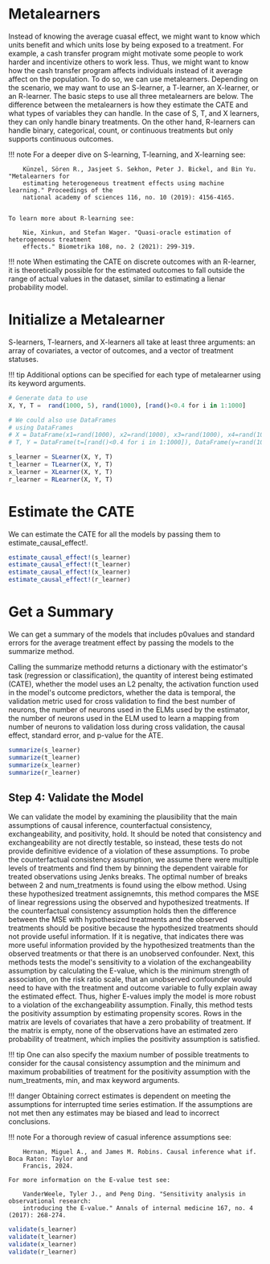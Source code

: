 # Metalearners
Instead of knowing the average cuasal effect, we might want to know which units benefit and 
which units lose by being exposed to a treatment. For example, a cash transfer program might 
motivate some people to work harder and incentivize others to work less. Thus, we might want 
to know how the cash transfer program affects individuals instead of it average affect on 
the population. To do so, we can use metalearners. Depending on the scenario, we may want to 
use an S-learner, a T-learner, an X-learner, or an R-learner. The basic steps to use all 
three metalearners are below. The difference between the metalearners is how they estimate 
the CATE and what types of variables they can handle. In the case of S, T, and X learners, 
they can only handle binary treatments. On the other hand, R-learners can handle binary, 
categorical, count, or continuous treatments but only supports continuous outcomes.

!!! note
    For a deeper dive on S-learning, T-learning, and X-learning see:
    
        Künzel, Sören R., Jasjeet S. Sekhon, Peter J. Bickel, and Bin Yu. "Metalearners for 
        estimating heterogeneous treatment effects using machine learning." Proceedings of the 
        national academy of sciences 116, no. 10 (2019): 4156-4165.


    To learn more about R-learning see:
    
        Nie, Xinkun, and Stefan Wager. "Quasi-oracle estimation of heterogeneous treatment 
        effects." Biometrika 108, no. 2 (2021): 299-319.

!!! note
    When estimating the CATE on discrete outcomes with an R-learner, it is theoretically 
    possible for the estimated outcomes to fall outside the range of actual values in the 
    dataset, similar to estimating a lienar probability model.

# Initialize a Metalearner
S-learners, T-learners, and X-learners all take at least three arguments: an array of 
covariates, a vector of outcomes, and a vector of treatment statuses. 

!!! tip
    Additional options can be specified for each type of metalearner using its keyword arguments.
```julia
# Generate data to use
X, Y, T =  rand(1000, 5), rand(1000), [rand()<0.4 for i in 1:1000]

# We could also use DataFrames
# using DataFrames
# X = DataFrame(x1=rand(1000), x2=rand(1000), x3=rand(1000), x4=rand(1000), x5=rand(1000))
# T, Y = DataFrame(t=[rand()<0.4 for i in 1:1000]), DataFrame(y=rand(1000))

s_learner = SLearner(X, Y, T)
t_learner = TLearner(X, Y, T)
x_learner = XLearner(X, Y, T)
r_learner = RLearner(X, Y, T)
```

# Estimate the CATE
We can estimate the CATE for all the models by passing them to estimate_causal_effect!.
```julia
estimate_causal_effect!(s_learner)
estimate_causal_effect!(t_learner)
estimate_causal_effect!(x_learner)
estimate_causal_effect!(r_learner)
```

# Get a Summary
We can get a summary of the models that includes p0values and standard errors for the 
average treatment effect by passing the models to the summarize method.

Calling the summarize methodd returns a dictionary with the estimator's task (regression or 
classification), the quantity of interest being estimated (CATE), whether the model 
uses an L2 penalty, the activation function used in the model's outcome predictors, whether 
the data is temporal, the validation metric used for cross validation to find the best 
number of neurons, the number of neurons used in the ELMs used by the estimator, the number 
of neurons used in the ELM used to learn a mapping from number of neurons to validation 
loss during cross validation, the causal effect, standard error, and p-value for the ATE.
```julia
summarize(s_learner)
summarize(t_learner)
summarize(x_learner)
summarize(r_learner)
```

## Step 4: Validate the Model
We can validate the model by examining the plausibility that the main assumptions of causal 
inference, counterfactual consistency, exchangeability, and positivity, hold. It should be 
noted that consistency and exchangeability are not directly testable, so instead, these 
tests do not provide definitive evidence of a violation of these assumptions. To probe the 
counterfactual consistency assumption, we assume there were multiple levels of treatments 
and find them by binning the dependent vairable for treated observations using Jenks breaks. 
The optimal number of breaks between 2 and num_treatments is found using the elbow method. 
Using these hypothesized treatment assignemnts, this method compares the MSE of linear 
regressions using the observed and hypothesized treatments. If the counterfactual 
consistency assumption holds then the difference between the MSE with hypothesized 
treatments and the observed treatments should be positive because the hypothesized 
treatments should not provide useful information. If it is negative, that indicates there 
was more useful information provided by the hypothesized treatments than the observed 
treatments or that there is an unobserved confounder. Next, this methods tests the model's 
sensitivity to a violation of the exchangeability assumption by calculating the E-value, 
which is the minimum strength of association, on the risk ratio scale, that an unobserved 
confounder would need to have with the treatment and outcome variable to fully explain away 
the estimated effect. Thus, higher E-values imply the model is more robust to a violation of 
the exchangeability assumption. Finally, this method tests the positivity assumption by 
estimating propensity scores. Rows in the matrix are levels of covariates that have a zero 
probability of treatment. If the matrix is empty, none of the observations have an estimated 
zero probability of treatment, which implies the positivity assumption is satisfied.

!!! tip
    One can also specify the maxium number of possible treatments to consider for the causal 
    consistency assumption and the minimum and maximum probabilities of treatment for the 
    positivity assumption with the num\_treatments, min, and max keyword arguments.

!!! danger
    Obtaining correct estimates is dependent on meeting the assumptions for interrupted time 
    series estimation. If the assumptions are not met then any estimates may be biased and 
    lead to incorrect conclusions.

!!! note
    For a thorough review of casual inference assumptions see:

        Hernan, Miguel A., and James M. Robins. Causal inference what if. Boca Raton: Taylor and 
        Francis, 2024. 

    For more information on the E-value test see:

        VanderWeele, Tyler J., and Peng Ding. "Sensitivity analysis in observational research: 
        introducing the E-value." Annals of internal medicine 167, no. 4 (2017): 268-274.

```julia
validate(s_learner)
validate(t_learner)
validate(x_learner)
validate(r_learner)
```